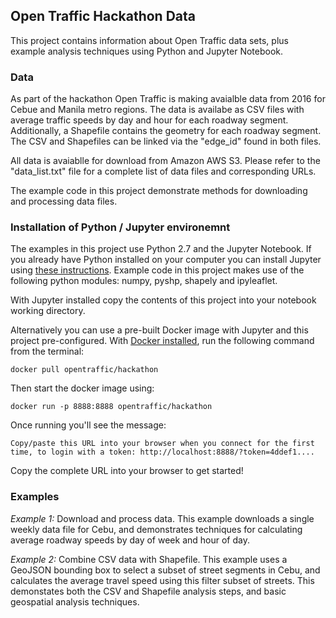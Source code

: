 ## Open Traffic Hackathon Data

This project contains information about Open Traffic data sets, plus example analysis techniques  using Python 
and Jupyter Notebook.

### Data

As part of the hackathon Open Traffic is making avaialble data from 2016 for Cebue and Manila metro regions. 
The data is availabe as CSV files with average traffic speeds by day and hour for each roadway segment. Additionally, a 
Shapefile contains the geometry for each roadway segment. The CSV and Shapefiles can be linked via the "edge_id" found in both files.

All data is avaiablle for download from Amazon AWS S3. Please refer to the "data_list.txt" file for a complete list of 
data files and corresponding URLs.

The example code in this project demonstrate methods for downloading and processing data files.

### Installation of Python / Jupyter environemnt

The examples in this project use Python 2.7 and the Jupyter Notebook. If you already have Python 
installed on your computer you can install Jupyter using [these instructions](http://jupyter.readthedocs.io/en/latest/install.html). 
Example code in this project makes use of the following python modules: numpy, pyshp, shapely and ipyleaflet. 

With Jupyter installed copy the contents of this project into your notebook working directory. 

Alternatively you can use a pre-built Docker image with Jupyter and this project pre-configured. 
With [Docker installed](https://www.docker.com/community-edition#download), run the following command from the terminal:

`docker pull opentraffic/hackathon`

Then start the docker image using:

`docker run -p 8888:8888 opentraffic/hackathon`

Once running you'll see the message:

`Copy/paste this URL into your browser when you connect for the first time, to login with a token:
    http://localhost:8888/?token=4ddef1....`
 
 Copy the complete URL into your browser to get started!

### Examples

*Example 1:* Download and process data. This example downloads a single weekly data file for Cebu, and demonstrates techniques for calculating 
average roadway speeds by day of week and hour of day.

*Example 2:* Combine CSV data with Shapefile. This example uses a GeoJSON bounding box to select a subset of street segments in Cebu, 
and calculates the average travel speed using this filter subset of streets. This demonstates both the CSV and Shapefile analysis steps, 
and basic geospatial analysis techniques. 



